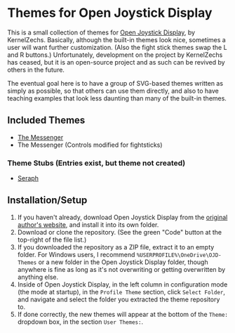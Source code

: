 # Themes for Open Joystick Display
This is a small collection of themes for [Open Joystick Display](https://github.com/KernelZechs/open-joystick-display), by KernelZechs. Basically, although the built-in themes look nice, sometimes a user will want further customization. (Also the fight stick themes swap the L and R buttons.) Unfortunately, development on the project by KernelZechs has ceased, but it is an open-source project and as such can be revived by others in the future.

The eventual goal here is to have a group of SVG-based themes written as simply as possible, so that others can use them directly, and also to have teaching examples that look less daunting than many of the built-in themes.

## Included Themes
* [The Messenger](https://themessengergame.com/)
* The Messenger (Controls modified for fightsticks)

### Theme Stubs (Entries exist, but theme not created)
* [Seraph](https://twitter.com/SeraphGame)

## Installation/Setup
1. If you haven't already, download Open Joystick Display from the [original author's website](http://kernelzechs.com/open-joystick-display/), and install it into its own folder.
2. Download or clone the repository. (See the green "Code" button at the top-right of the file list.)
3. If you downloaded the repository as a ZIP file, extract it to an empty folder. For Windows users, I recommend ```%USERPROFILE%\OneDrive\OJD-Themes``` or a new folder in the Open Joystick Display folder, though anywhere is fine as long as it's not overwriting or getting overwritten by anything else.
4. Inside of Open Joystick Display, in the left column in configuration mode (the mode at startup), in the ```Profile Theme``` section, click ```Select Folder```, and navigate and select the folder you extracted the theme repository to.
5. If done correctly, the new themes will appear at the bottom of the ```Theme:``` dropdown box, in the section ```User Themes:```.